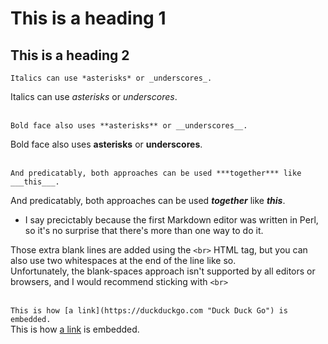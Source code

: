 # This is a heading 1

## This is a heading 2


`Italics can use *asterisks* or _underscores_.`

Italics can use *asterisks* or _underscores_.<br><br>


`Bold face also uses **asterisks** or __underscores__.`

Bold face also uses **asterisks** or __underscores__.<br><br>


`And predicatably, both approaches can be used ***together*** like ___this___.`

And predicatably, both approaches can be used ***together*** like ___this___.
- I say precictably because the first Markdown editor was written in Perl, so it's no surprise that there's more than one way to do it.


Those extra blank lines are added using the `<br>` HTML tag, but you can also use two whitespaces at the end of the line like so.    
Unfortunately, the blank-spaces approach isn't supported by all editors or browsers, and I would recommend sticking with `<br>`<br><br>

`This is how [a link](https://duckduckgo.com "Duck Duck Go") is embedded.`  
This is how [a link](https://duckduckgo.com "Duck Duck Go") is embedded.
